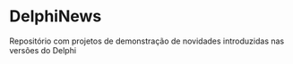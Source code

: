 # DelphiNews
Repositório com projetos de demonstração de novidades introduzidas nas versões do Delphi
